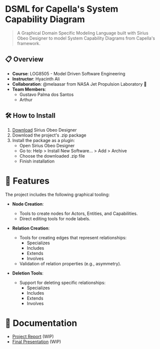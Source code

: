 # DSML for Capella's System Capability Diagram

> A Graphical Domain Specific Modeling Language built with Sirius Obeo Designer to model System Capability Diagrams from Capella's framework.

## 📋 Overview

- **Course**: LOG8505 - Model Driven Software Engineering
- **Instructor**: Hyacinth Ali
- **Collaboration**: @melaasar from NASA Jet Propulsion Laboratory 🚀
- **Team Members**:
  - Gustavo Palma dos Santos
  - Arthur


## 🛠️ How to Install

1. [Download](https://www.obeodesigner.com/en/download) Sirius Obeo Designer
2. Download the project's .zip package
3. Install the package as a plugin:
   - Open Sirius Obeo Designer
   - Go to: Help > Install New Software... > Add > Archive
   - Choose the downloaded .zip file
   - Finish installation

# 🎯 Features

The project includes the following graphical tooling:

- **Node Creation**:
  - Tools to create nodes for Actors, Entities, and Capabilities.
  - Direct editing tools for node labels.

- **Relation Creation**:
  - Tools for creating edges that represent relationships:
    - Specializes
    - Includes
    - Extends
    - Involves
  - Validation of relation properties (e.g., asymmetry).

- **Deletion Tools**:
  - Support for deleting specific relationships:
    - Specializes
    - Includes
    - Extends
    - Involves

# 📄 Documentation

- [Project Report]() (WIP)
- [Final Presentation]() (WIP)
